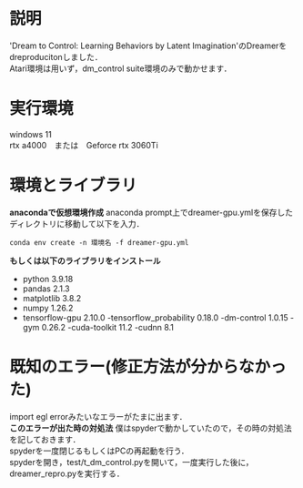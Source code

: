 # 説明
'Dream to Control: Learning Behaviors by Latent Imagination'のDreamerをdreproducitonしました．  
Atari環境は用いず，dm_control suite環境のみで動かせます．

# 実行環境
windows 11  
rtx a4000　または　Geforce rtx 3060Ti

# 環境とライブラリ
**anacondaで仮想環境作成**
anaconda prompt上でdreamer-gpu.ymlを保存したディレクトリに移動して以下を入力．
```
conda env create -n 環境名 -f dreamer-gpu.yml
```
**もしくは以下のライブラリをインストール**
- python                   3.9.18
- pandas                   2.1.3
- matplotlib               3.8.2
- numpy                    1.26.2
- tensorflow-gpu           2.10.0
-tensorflow_probability   0.18.0
-dm-control               1.0.15
-gym                      0.26.2
-cuda-toolkit             11.2
-cudnn                    8.1

# 既知のエラー(修正方法が分からなかった)
import egl errorみたいなエラーがたまに出ます．  
**このエラーが出た時の対処法**
僕はspyderで動かしていたので，その時の対処法を記しておきます．  
spyderを一度閉じるもしくはPCの再起動を行う．  
spyderを開き，test/t_dm_control.pyを開いて，一度実行した後に，dreamer_repro.pyを実行する．  
